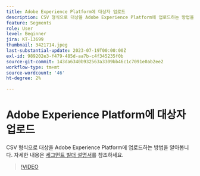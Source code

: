 ```yaml
---
title: Adobe Experience Platform에 대상자 업로드
description: CSV 형식으로 대상을 Adobe Experience Platform에 업로드하는 방법을 알아봅니다.
feature: Segments
role: User
level: Beginner
jira: KT-13699
thumbnail: 3421714.jpeg
last-substantial-update: 2023-07-19T00:00:00Z
exl-id: 989202e3-f479-485d-aa7b-c4f345235f0b
source-git-commit: 143da6340b932563a3309bb46c1c7091e0ab2ee2
workflow-type: tm+mt
source-wordcount: '46'
ht-degree: 2%

---
```


# Adobe Experience Platform에 대상자 업로드

CSV 형식으로 대상을 Adobe Experience Platform에 업로드하는 방법을 알아봅니다. 자세한 내용은 [세그먼트 빌더 설명서](https://experienceleague.adobe.com/docs/experience-platform/segmentation/ui/segment-builder.html)를 참조하세요.

>[!VIDEO](https://video.tv.adobe.com/v/3421714/?learn=on)
